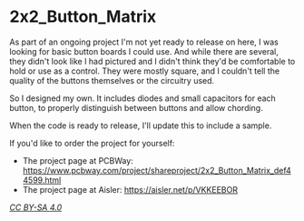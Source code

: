 # 2x2_Button_Matrix

As part of an ongoing project I'm not yet ready to release on here, I was looking for basic button boards I could use. And while there are several, they didn't
look like I had pictured and I didn't think they'd be comfortable to hold or use as a control. They were mostly square, and I couldn't tell the quality of the buttons
themselves or the circuitry used.

So I designed my own. It includes diodes and small capacitors for each button, to properly distinguish between buttons and allow chording.

When the code is ready to release, I'll update this to include a sample.

If you'd like to order the project for yourself:
- The project page at PCBWay: https://www.pcbway.com/project/shareproject/2x2_Button_Matrix_def44599.html
- The project page at Aisler: https://aisler.net/p/VKKEEBOR

[*CC BY-SA 4.0*](https://creativecommons.org/licenses/by-sa/4.0/)
